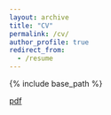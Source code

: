 ```yaml
---
layout: archive
title: "CV"
permalink: /cv/
author_profile: true
redirect_from:
  - /resume
---
```


{% include base_path %}


[pdf](https://github.com/laurenqu/laurenqu.github.io/blob/master/files/Lauren_resume_20250224.pdf)

